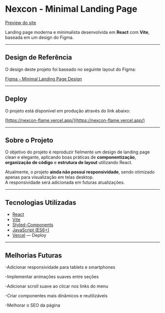 # Nexcon - Minimal Landing Page

[Preview do site](https://nexcon-flame.vercel.app/)

Landing page moderna e minimalista desenvolvida em **React** com **Vite**, baseada em um design do Figma.

---

## Design de Referência

O design deste projeto foi baseado no seguinte layout do Figma:

[Figma - Minimal Landing Page Design](https://www.figma.com/design/bPgTJ48YqyI1aCNI1lEvTd/Minimal-Landing-Page-Design-%7C-Website-Home-Page-Design-%7C-Agency-Website-UI-Design--Community-?node-id=1-2&t=ypgOSXChfSNXrXGS-1)

---

## Deploy

O projeto está disponível em produção através do link abaixo:

[https://nexcon-flame.vercel.app/](https://nexcon-flame.vercel.app/)

---

## Sobre o Projeto

O objetivo do projeto é reproduzir fielmente um design de landing page clean e elegante, aplicando boas práticas de **componentização**, **organização de código** e **estrutura de layout** utilizando React.

Atualmente, o projeto **ainda não possui responsividade**, sendo otimizado apenas para visualização em telas desktop.  
A responsividade será adicionada em futuras atualizações.

---

## Tecnologias Utilizadas

- [React](https://react.dev/)
- [Vite](https://vitejs.dev/)
- [Styled-Components](https://styled-components.com/)
- [JavaScript (ES6+)](https://developer.mozilla.org/pt-BR/docs/Web/JavaScript)
- [Vercel](https://vercel.com/) — Deploy


---

## Melhorias Futuras

 -Adicionar responsividade para tablets e smartphones

 -Implementar animações suaves entre seções

 -Adicionar scroll suave ao clicar nos links do menu

 -Criar componentes mais dinâmicos e reutilizáveis

 -Melhorar o SEO da página

